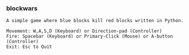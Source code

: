 ### blockwars
`A simple game where blue blocks kill red blocks written in Python.`
```
Movement: W,A,S,D (Keyboard) or Direction-pad (Controller)
Fire: Spacebar (Keyboard) or Primary-Click (Mouse) or A-button (Controller)
Exit: Esc to Quit
```
